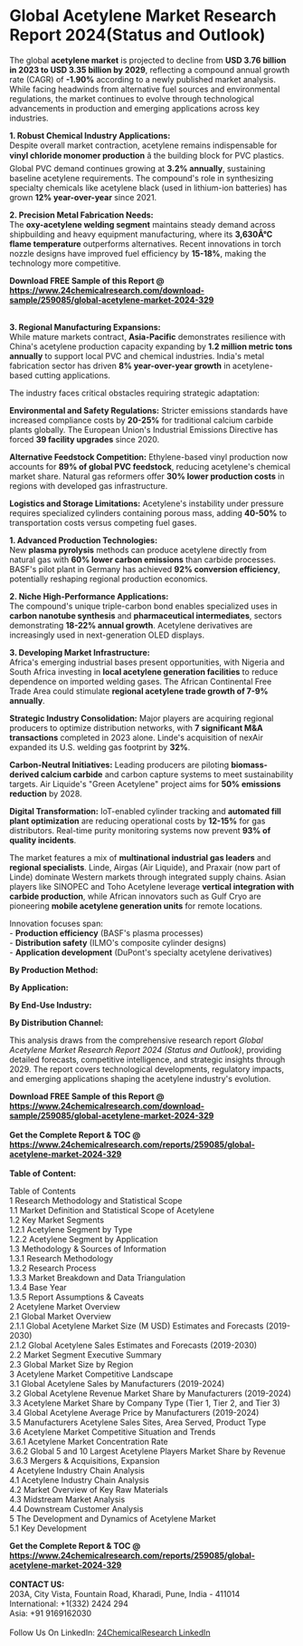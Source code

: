 <h1>Global Acetylene Market Research Report 2024(Status and Outlook)</h1><p>The global <strong>acetylene market</strong> is projected to decline from <strong>USD 3.76 billion in 2023 to USD 3.35 billion by 2029</strong>, reflecting a compound annual growth rate (CAGR) of <strong>-1.90%</strong> according to a newly published market analysis. While facing headwinds from alternative fuel sources and environmental regulations, the market continues to evolve through technological advancements in production and emerging applications across key industries.</p><p><strong>1. Robust Chemical Industry Applications:</strong><br>
Despite overall market contraction, acetylene remains indispensable for <strong>vinyl chloride monomer production</strong> â the building block for PVC plastics. Global PVC demand continues growing at <strong>3.2% annually</strong>, sustaining baseline acetylene requirements. The compound's role in synthesizing specialty chemicals like acetylene black (used in lithium-ion batteries) has grown <strong>12% year-over-year</strong> since 2021.</p><p><strong>2. Precision Metal Fabrication Needs:</strong><br>
The <strong>oxy-acetylene welding segment</strong> maintains steady demand across shipbuilding and heavy equipment manufacturing, where its <strong>3,630Â°C flame temperature</strong> outperforms alternatives. Recent innovations in torch nozzle designs have improved fuel efficiency by <strong>15-18%</strong>, making the technology more competitive.</p><div><b>Download FREE Sample of this Report @ 
            <a href="https://www.24chemicalresearch.com/download-sample/259085/global-acetylene-market-2024-329">
            https://www.24chemicalresearch.com/download-sample/259085/global-acetylene-market-2024-329</a></b></div><br><p><strong>3. Regional Manufacturing Expansions:</strong><br>
While mature markets contract, <strong>Asia-Pacific</strong> demonstrates resilience with China's acetylene production capacity expanding by <strong>1.2 million metric tons annually</strong> to support local PVC and chemical industries. India's metal fabrication sector has driven <strong>8% year-over-year growth</strong> in acetylene-based cutting applications.</p><p>The industry faces critical obstacles requiring strategic adaptation:</p><p><strong>Environmental and Safety Regulations:</strong> Stricter emissions standards have increased compliance costs by <strong>20-25%</strong> for traditional calcium carbide plants globally. The European Union's Industrial Emissions Directive has forced <strong>39 facility upgrades</strong> since 2020.</p><p><strong>Alternative Feedstock Competition:</strong> Ethylene-based vinyl production now accounts for <strong>89% of global PVC feedstock</strong>, reducing acetylene's chemical market share. Natural gas reformers offer <strong>30% lower production costs</strong> in regions with developed gas infrastructure.</p><p><strong>Logistics and Storage Limitations:</strong> Acetylene's instability under pressure requires specialized cylinders containing porous mass, adding <strong>40-50%</strong> to transportation costs versus competing fuel gases.</p><p><strong>1. Advanced Production Technologies:</strong><br>
New <strong>plasma pyrolysis</strong> methods can produce acetylene directly from natural gas with <strong>60% lower carbon emissions</strong> than carbide processes. BASF's pilot plant in Germany has achieved <strong>92% conversion efficiency</strong>, potentially reshaping regional production economics.</p><p><strong>2. Niche High-Performance Applications:</strong><br>
The compound's unique triple-carbon bond enables specialized uses in <strong>carbon nanotube synthesis</strong> and <strong>pharmaceutical intermediates</strong>, sectors demonstrating <strong>18-22% annual growth</strong>. Acetylene derivatives are increasingly used in next-generation OLED displays.</p><p><strong>3. Developing Market Infrastructure:</strong><br>
Africa's emerging industrial bases present opportunities, with Nigeria and South Africa investing in <strong>local acetylene generation facilities</strong> to reduce dependence on imported welding gases. The African Continental Free Trade Area could stimulate <strong>regional acetylene trade growth of 7-9% annually</strong>.</p><p><strong>Strategic Industry Consolidation:</strong> Major players are acquiring regional producers to optimize distribution networks, with <strong>7 significant M&amp;A transactions</strong> completed in 2023 alone. Linde's acquisition of nexAir expanded its U.S. welding gas footprint by <strong>32%</strong>.</p><p><strong>Carbon-Neutral Initiatives:</strong> Leading producers are piloting <strong>biomass-derived calcium carbide</strong> and carbon capture systems to meet sustainability targets. Air Liquide's "Green Acetylene" project aims for <strong>50% emissions reduction</strong> by 2028.</p><p><strong>Digital Transformation:</strong> IoT-enabled cylinder tracking and <strong>automated fill plant optimization</strong> are reducing operational costs by <strong>12-15%</strong> for gas distributors. Real-time purity monitoring systems now prevent <strong>93% of quality incidents</strong>.</p><p>The market features a mix of <strong>multinational industrial gas leaders</strong> and <strong>regional specialists</strong>. Linde, Airgas (Air Liquide), and Praxair (now part of Linde) dominate Western markets through integrated supply chains. Asian players like SINOPEC and Toho Acetylene leverage <strong>vertical integration with carbide production</strong>, while African innovators such as Gulf Cryo are pioneering <strong>mobile acetylene generation units</strong> for remote locations.</p><p>Innovation focuses span:<br>
- <strong>Production efficiency</strong> (BASF's plasma processes)<br>
- <strong>Distribution safety</strong> (ILMO's composite cylinder designs)<br>
- <strong>Application development</strong> (DuPont's specialty acetylene derivatives)</p><p><strong>By Production Method:</strong></p><p><strong>By Application:</strong></p><p><strong>By End-Use Industry:</strong></p><p><strong>By Distribution Channel:</strong></p><p>This analysis draws from the comprehensive research report <em>Global Acetylene Market Research Report 2024 (Status and Outlook)</em>, providing detailed forecasts, competitive intelligence, and strategic insights through 2029. The report covers technological developments, regulatory impacts, and emerging applications shaping the acetylene industry's evolution.</p><div><b>Download FREE Sample of this Report @ 
            <a href="https://www.24chemicalresearch.com/download-sample/259085/global-acetylene-market-2024-329">
            https://www.24chemicalresearch.com/download-sample/259085/global-acetylene-market-2024-329</a></b></div><br><div><b>Get the Complete Report & TOC @ 
            <a href="https://www.24chemicalresearch.com/reports/259085/global-acetylene-market-2024-329">
            https://www.24chemicalresearch.com/reports/259085/global-acetylene-market-2024-329</a></b></div><br>
            <b>Table of Content:</b><p>Table of Contents<br />
1 Research Methodology and Statistical Scope<br />
1.1 Market Definition and Statistical Scope of Acetylene<br />
1.2 Key Market Segments<br />
1.2.1 Acetylene Segment by Type<br />
1.2.2 Acetylene Segment by Application<br />
1.3 Methodology & Sources of Information<br />
1.3.1 Research Methodology<br />
1.3.2 Research Process<br />
1.3.3 Market Breakdown and Data Triangulation<br />
1.3.4 Base Year<br />
1.3.5 Report Assumptions & Caveats<br />
2 Acetylene Market Overview<br />
2.1 Global Market Overview<br />
2.1.1 Global Acetylene Market Size (M USD) Estimates and Forecasts (2019-2030)<br />
2.1.2 Global Acetylene Sales Estimates and Forecasts (2019-2030)<br />
2.2 Market Segment Executive Summary<br />
2.3 Global Market Size by Region<br />
3 Acetylene Market Competitive Landscape<br />
3.1 Global Acetylene Sales by Manufacturers (2019-2024)<br />
3.2 Global Acetylene Revenue Market Share by Manufacturers (2019-2024)<br />
3.3 Acetylene Market Share by Company Type (Tier 1, Tier 2, and Tier 3)<br />
3.4 Global Acetylene Average Price by Manufacturers (2019-2024)<br />
3.5 Manufacturers Acetylene Sales Sites, Area Served, Product Type<br />
3.6 Acetylene Market Competitive Situation and Trends<br />
3.6.1 Acetylene Market Concentration Rate<br />
3.6.2 Global 5 and 10 Largest Acetylene Players Market Share by Revenue<br />
3.6.3 Mergers & Acquisitions, Expansion<br />
4 Acetylene Industry Chain Analysis<br />
4.1 Acetylene Industry Chain Analysis<br />
4.2 Market Overview of Key Raw Materials<br />
4.3 Midstream Market Analysis<br />
4.4 Downstream Customer Analysis<br />
5 The Development and Dynamics of Acetylene Market <br />
5.1 Key Development</p><div><b>Get the Complete Report & TOC @ 
            <a href="https://www.24chemicalresearch.com/reports/259085/global-acetylene-market-2024-329">
            https://www.24chemicalresearch.com/reports/259085/global-acetylene-market-2024-329</a></b></div><br><b>CONTACT US:</b><br>
            203A, City Vista, Fountain Road, Kharadi, Pune, India - 411014<br>
            International: +1(332) 2424 294<br>
            Asia: +91 9169162030 <br><br>
            Follow Us On LinkedIn: <a href="https://www.linkedin.com/company/24chemicalresearch/">24ChemicalResearch LinkedIn</a>